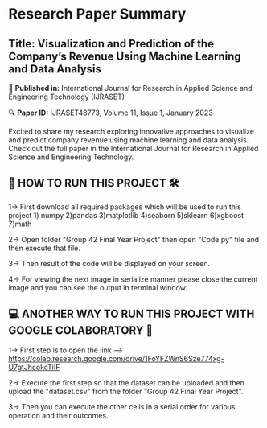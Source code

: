 # Research Paper Summary

## Title: Visualization and Prediction of the Company’s Revenue Using Machine Learning and Data Analysis

📄 **Published in:** International Journal for Research in Applied Science and Engineering Technology (IJRASET)

🔍 **Paper ID:** IJRASET48773, Volume 11, Issue 1, January 2023

Excited to share my research exploring innovative approaches to visualize and predict company revenue using machine learning and data analysis. Check out the full paper in the International Journal for Research in Applied Science and Engineering Technology.

## 🚀 HOW TO RUN THIS PROJECT 🛠️

1-> First download all required packages which will be used to run this project
	 1) numpy 2)pandas 3)matplotlib 4)seaborn 5)sklearn 6)xgboost 7)math

2-> Open folder "Group 42 Final Year Project" then open "Code.py" file and then execute that file. 

3-> Then result of the code will be displayed on your screen. 

4-> For viewing the next image in serialize manner please close the current image and you can see the output in terminal window. 

## 💻 ANOTHER WAY TO RUN THIS PROJECT WITH GOOGLE COLABORATORY 🚀

1-> First step is to open the link -->    https://colab.research.google.com/drive/1FoYFZWnS6Sze774xg-U7gtJhcokcTiIF

2-> Execute the first step so that the dataset can be uploaded and then upload the "dataset.csv" from the folder "Group 42 Final Year Project".

3-> Then you can execute the other cells in a serial order for various operation and their outcomes.
